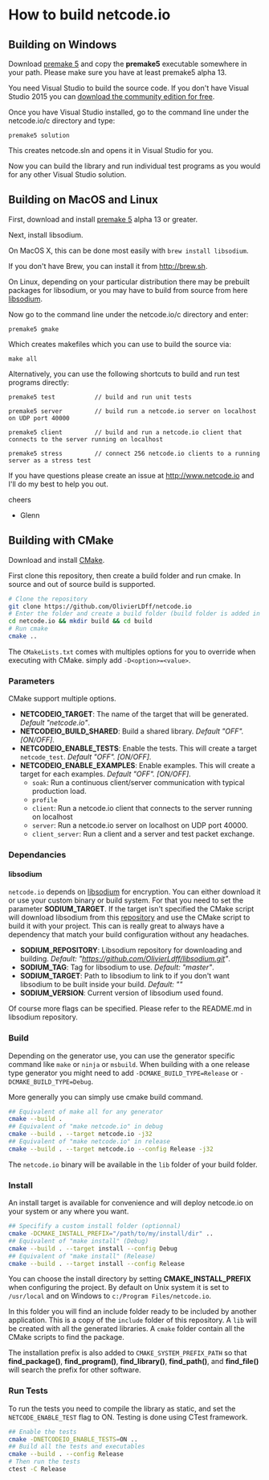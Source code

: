 How to build netcode.io
=======================

## Building on Windows

Download [premake 5](https://premake.github.io/download.html) and copy the **premake5** executable somewhere in your path. Please make sure you have at least premake5 alpha 13.

You need Visual Studio to build the source code. If you don't have Visual Studio 2015 you can [download the community edition for free](https://www.visualstudio.com/en-us/downloads/download-visual-studio-vs.aspx).

Once you have Visual Studio installed, go to the command line under the netcode.io/c directory and type:

    premake5 solution

This creates netcode.sln and opens it in Visual Studio for you.

Now you can build the library and run individual test programs as you would for any other Visual Studio solution.

## Building on MacOS and Linux

First, download and install [premake 5](https://premake.github.io/download.html) alpha 13 or greater.

Next, install libsodium.

On MacOS X, this can be done most easily with `brew install libsodium`. 

If you don't have Brew, you can install it from <http://brew.sh>.

On Linux, depending on your particular distribution there may be prebuilt packages for libsodium, or you may have to build from source from here [libsodium](https://github.com/jedisct1/libsodium/releases).

Now go to the command line under the netcode.io/c directory and enter:

    premake5 gmake

Which creates makefiles which you can use to build the source via:

    make all

Alternatively, you can use the following shortcuts to build and run test programs directly:

    premake5 test           // build and run unit tests
    
    premake5 server         // build run a netcode.io server on localhost on UDP port 40000
    
    premake5 client         // build and run a netcode.io client that connects to the server running on localhost 
    
    premake5 stress         // connect 256 netcode.io clients to a running server as a stress test

If you have questions please create an issue at http://www.netcode.io and I'll do my best to help you out.

cheers

 - Glenn

## Building with CMake

Download and install [CMake](https://cmake.org/).

First clone this repository, then create a build folder and run cmake. In source and out of source build is supported.

```bash
# Clone the repository
git clone https://github.com/OlivierLDff/netcode.io
# Enter the folder and create a build folder (build folder is added in .gitignore)
cd netcode.io && mkdir build && cd build
# Run cmake
cmake ..
```

The `CMakeLists.txt` comes with multiples options for you to override when executing with CMake. simply add `-D<option>=<value>`.

### Parameters

CMake support multiple options.

- **NETCODEIO_TARGET**: The name of the target that will be generated. *Default "netcode.io"*.
- **NETCODEIO_BUILD_SHARED**: Build a shared library. *Default "OFF". [ON/OFF]*.
- **NETCODEIO_ENABLE_TESTS**: Enable the tests. This will create a target `netcode_test`. *Default "OFF". [ON/OFF]*.
- **NETCODEIO_ENABLE_EXAMPLES**: Enable examples. This will create a target for each examples. *Default "OFF". [ON/OFF]*.
  - `soak`: Run a continuous client/server communication with typical production load.
  - `profile`
  - `client`: Run a netcode.io client that connects to the server running on localhost 
  - `server`: Run a netcode.io server on localhost on UDP port 40000.
  - `client_server`: Run a client and a server and test packet exchange.

### Dependancies

#### libsodium

`netcode.io` depends on [libsodium](https://github.com/jedisct1/libsodium) for encryption. You can either download it or use your custom binary or build system. For that you need to set the parameter **SODIUM_TARGET**. If the target isn't specified the CMake script will download libsodium from this [repository](https://github.com/OlivierLDff/libsodium) and use the CMake script to build it with your project. This can is really great to always have a dependency that match your build configuration without any headaches.

* **SODIUM_REPOSITORY**: Libsodium repository for downloading and building. *Default: "https://github.com/OlivierLdff/libsodium.git"*.
* **SODIUM_TAG**: Tag for libsodium to use. *Default: "master"*.
* **SODIUM_TARGET**: Path to libsodium to link to if you don't want libsodium to be built inside your build. *Default: ""*
* **SODIUM_VERSION**: Current version of libsodium used found.

Of course more flags can be specified. Please refer to the README.md in libsodium repository.

### Build

Depending on the generator use, you can use the generator specific command like `make` or `ninja` or `msbuild`. When building with a one release type generator you might need to add `-DCMAKE_BUILD_TYPE=Release` or `-DCMAKE_BUILD_TYPE=Debug`.

More generally you can simply use cmake build command.

```bash
## Equivalent of make all for any generator
cmake --build .
## Equivalent of "make netcode.io" in debug
cmake --build . --target netcode.io -j32
## Equivalent of "make netcode.io" in release
cmake --build . --target netcode.io --config Release -j32
```

The `netcode.io` binary will be available in the `lib` folder of your build folder.

### Install

An install target is available for convenience and will deploy netcode.io on your system or any where you want.

```bash
## Specifify a custom install folder (optionnal)
cmake -DCMAKE_INSTALL_PREFIX="/path/to/my/install/dir" ..
## Equivalent of "make install" (Debug)
cmake --build . --target install --config Debug
## Equivalent of "make install" (Release)
cmake --build . --target install --config Release
```

You can choose the install directory by setting **CMAKE_INSTALL_PREFIX** when configuring the project. By default on Unix system it is set to `/usr/local` and on Windows to `c:/Program Files/netcode.io`.

In this folder you will find an include folder ready to be included by another application. This is a copy of the `include` folder of this repository. A `lib` will be created with all the generated libraries. A `cmake` folder contain all the CMake scripts to find the package.

The installation prefix is also added to `CMAKE_SYSTEM_PREFIX_PATH` so that **find_package()**, **find_program()**, **find_library()**, **find_path()**, and **find_file()** will search the prefix for other software.

### Run Tests

To run the tests you need to compile the library as static, and set the `NETCODE_ENABLE_TEST` flag to ON. Testing is done using CTest framework.

```bash
## Enable the tests
cmake -DNETCODEIO_ENABLE_TESTS=ON ..
## Build all the tests and executables
cmake --build . --config Release
# Then run the tests
ctest -C Release
```